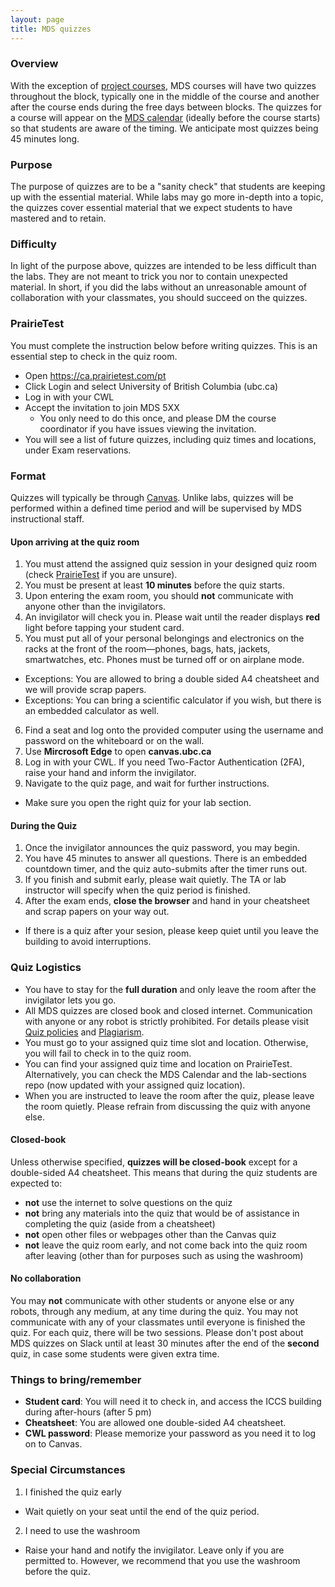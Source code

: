 ```yaml
---
layout: page
title: MDS quizzes
---
```



### Overview
With the exception of [project courses](https://ubc-mds.github.io/2019-08-22-project-courses/), MDS courses will have two quizzes throughout the block, typically one in the middle of the course and another after the course ends during the free days between blocks. The quizzes for a course will appear on the [MDS calendar](https://ubc-mds.github.io/calendar/) (ideally before the course starts) so that students are aware of the timing. We anticipate most quizzes being 45 minutes long.

### Purpose
The purpose of quizzes are to be a "sanity check" that students are keeping up with the essential material. While labs may go more in-depth into a topic, the quizzes cover essential material that we expect students to have mastered and to retain.

### Difficulty
In light of the purpose above, quizzes are intended to be less difficult than the labs. They are not meant to trick you nor to contain unexpected material. In short, if you did the labs without an unreasonable amount of collaboration with your classmates, you should succeed on the quizzes.

### PrairieTest

You must complete the instruction below before writing quizzes. This is an essential step to check in the quiz room.
- Open https://ca.prairietest.com/pt
- Click Login and select University of British Columbia (ubc.ca)
- Log in with your CWL
- Accept the invitation to join MDS 5XX
  - You only need to do this once, and please DM the course coordinator if you have issues viewing the invitation.
- You will see a list of future quizzes, including quiz times and locations, under Exam reservations.

### Format

Quizzes will typically be through [Canvas](canvas.ubc.ca). Unlike labs, quizzes will be performed within a defined time period and will be supervised by MDS instructional staff.

#### Upon arriving at the quiz room

1. You must attend the assigned quiz session in your designed quiz room (check [PrairieTest](https://ca.prairietest.com/pt) if you are unsure).
2. You must be present at least **10 minutes** before the quiz starts.
3. Upon entering the exam room, you should **not** communicate with anyone other than the invigilators.
4. An invigilator will check you in. Please wait until the reader displays **red** light before tapping your student card.
5. You must put all of your personal belongings and electronics on the racks at the front of the room—phones, bags, hats, jackets, smartwatches, etc. Phones must be turned off or on airplane mode.
  - Exceptions: You are allowed to bring a double sided A4 cheatsheet and we will provide scrap papers.
  - Exceptions: You can bring a scientific calculator if you wish, but there is an embedded calculator as well.
6. Find a seat and log onto the provided computer using the username and password on the whiteboard or on the wall.
7. Use **Mircrosoft Edge** to open **canvas.ubc.ca**
8. Log in with your CWL. If you need Two-Factor Authentication (2FA), raise your hand and inform the invigilator.
9. Navigate to the quiz page, and wait for further instructions.
  - Make sure you open the right quiz for your lab section.

#### During the Quiz

1. Once the invigilator announces the quiz password, you may begin.
3. You have 45 minutes to answer all questions. There is an embedded countdown timer, and the quiz auto-submits after the timer runs out.
4. If you finish and submit early, please wait quietly. The TA or lab instructor will specify when the quiz period is finished.
5. After the exam ends, **close the browser** and hand in your cheatsheet and scrap papers on your way out.
  - If there is a quiz after your sesion, please keep quiet until you leave the building to avoid interruptions.

### Quiz Logistics

- You have to stay for the **full duration** and only leave the room after the invigilator lets you go.
- All MDS quizzes are closed book and closed internet. Communication with anyone or any robot is strictly prohibited. For details please visit [Quiz policies](https://ubc-mds.github.io/policies/#quiz-policies) and [Plagiarism](https://ubc-mds.github.io/policies/#plagiarism).
- You must go to your assigned quiz time slot and location. Otherwise, you will fail to check in to the quiz room.
- You can find your assigned quiz time and location on PrairieTest. Alternatively, you can check the MDS Calendar and the lab-sections repo (now updated with your assigned quiz location).
- When you are instructed to leave the room after the quiz, please leave the room quietly. Please refrain from discussing the quiz with anyone else.

#### Closed-book

Unless otherwise specified, **quizzes will be closed-book** except for a double-sided A4 cheatsheet. This means that during the quiz students are expected to:

  - **not** use the internet to solve questions on the quiz
  - **not** bring any materials into the quiz that would be of assistance in completing the quiz (aside from a cheatsheet)
  - **not** open other files or webpages other than the Canvas quiz
  - **not** leave the quiz room early, and not come back into the quiz room after leaving (other than for purposes such as using the washroom)

#### No collaboration

You may **not** communicate with other students or anyone else or any robots, through any medium, at any time during the quiz. You may not communicate with any of your classmates until everyone is finished the quiz. For each quiz, there will be two sessions. Please don't post about MDS quizzes on Slack until at least 30 minutes after the end of the **second** quiz, in case some students were given extra time.

### Things to bring/remember

- **Student card**: You will need it to check in, and access the ICCS building during after-hours (after 5 pm)
- **Cheatsheet**: You are allowed one double-sided A4 cheatsheet.
- **CWL password**: Please memorize your password as you need it to log on to Canvas.

### Special Circumstances

1. I finished the quiz early
  - Wait quietly on your seat until the end of the quiz period.
2. I need to use the washroom
  - Raise your hand and notify the invigilator. Leave only if you are permitted to. However, we recommend that you use the washroom before the quiz.

